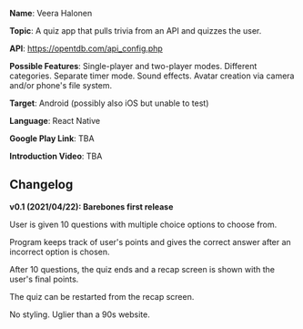 **Name**: Veera Halonen

**Topic**: A quiz app that pulls trivia from an API and quizzes the user.

**API**: https://opentdb.com/api_config.php

**Possible Features**: Single-player and two-player modes. Different categories. Separate timer mode. Sound effects. Avatar creation via camera and/or phone's file system.

**Target**: Android (possibly also iOS but unable to test)

**Language**: React Native

**Google Play Link**: TBA

**Introduction Video**: TBA


<h2>Changelog</h2>

**v0.1 (2021/04/22): Barebones first release**

User is given 10 questions with multiple choice options to choose from.

Program keeps track of user's points and gives the correct answer after an incorrect option is chosen.

After 10 questions, the quiz ends and a recap screen is shown with the user's final points.

The quiz can be restarted from the recap screen.

No styling. Uglier than a 90s website.
